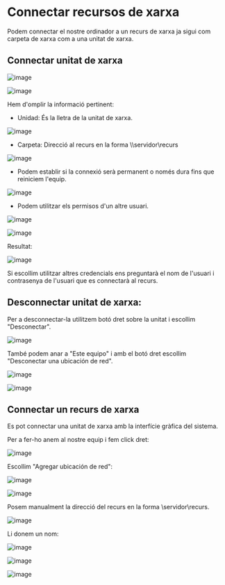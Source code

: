 # Connectar recursos de xarxa

Podem connectar el nostre ordinador a un recurs de xarxa ja sigui com carpeta de xarxa com a una unitat de xarxa.

## Connectar unitat de xarxa

![image](https://github.com/XaSaFa/MP04/assets/110727546/cfdd19b8-74ca-4bac-a282-66bbbcb764c2)

![image](https://github.com/XaSaFa/MP04/assets/110727546/c8ece1c9-4cab-42a0-8e6a-156ac2a8d338)

Hem d'omplir la informació pertinent:

- Unidad: És la lletra de la unitat de xarxa.

![image](https://github.com/XaSaFa/MP04/assets/110727546/896744de-e30e-44e7-9cbf-4321072f4e9a)

- Carpeta: Direcció al recurs en la forma \\\servidor\recurs

![image](https://github.com/XaSaFa/MP04/assets/110727546/ddbbe016-a326-414a-b65e-c7184d6e01f5)

- Podem establir si la connexió serà permanent o només dura fins que reiniciem l'equip.

![image](https://github.com/XaSaFa/MP04/assets/110727546/39645bf6-2192-4f4e-bd12-f565b39ace33)

- Podem utilitzar els permisos d'un altre usuari.

![image](https://github.com/XaSaFa/MP04/assets/110727546/8d43af19-c716-4b1c-9d0c-3683bfaa39bf)

![image](https://github.com/XaSaFa/MP04/assets/110727546/575599ff-d96f-4a06-8814-3e32705684be)

Resultat:

![image](https://github.com/XaSaFa/MP04/assets/110727546/4c68593c-185d-4aca-9b97-89066c8a0f72)

Si escollim utilitzar altres credencials ens preguntarà el nom de l'usuari i contrasenya de l'usuari que es connectarà al recurs.

## Desconnectar unitat de xarxa:

Per a desconnectar-la utilitzem botó dret sobre la unitat i escollim "Desconectar".

![image](https://github.com/XaSaFa/MP04/assets/110727546/db669547-7fae-4ff7-97be-72f70abf3366)

També podem anar a "Este equipo" i amb el botó dret escollim "Desconectar una ubicación de red".

![image](https://github.com/XaSaFa/MP04/assets/110727546/e0c755bf-591f-49af-a724-3edf95915cbc)

![image](https://github.com/XaSaFa/MP04/assets/110727546/35589523-bb4b-4bb6-bf9d-066236f03eb0)

## Connectar un recurs de xarxa

Es pot connectar una unitat de xarxa amb la interfície gràfica del sistema.

Per a fer-ho anem al nostre equip i fem click dret:

![image](https://github.com/XaSaFa/MP04/assets/110727546/2a733718-e80b-4eb1-9bfc-4ea292117865)

Escollim "Agregar ubicación de red":

![image](https://github.com/XaSaFa/MP04/assets/110727546/0307414d-61aa-498a-8b27-2364601c8067)

![image](https://github.com/XaSaFa/MP04/assets/110727546/72fb659a-b99f-450b-9292-b1a21168aca9)

Posem manualment la direcció del recurs en la forma \\servidor\recurs.

![image](https://github.com/XaSaFa/MP04/assets/110727546/49088e61-ab82-4dcd-b785-0c70f9595d97)

Li donem un nom:

![image](https://github.com/XaSaFa/MP04/assets/110727546/87b6a0bd-06b7-4933-95a4-9cf2112b2df5)

![image](https://github.com/XaSaFa/MP04/assets/110727546/0fd3d2e8-5d5e-4af5-9613-74d1af0bbc62)

![image](https://github.com/XaSaFa/MP04/assets/110727546/dcea541f-36f4-465b-b7be-41bd648b4a9f)
